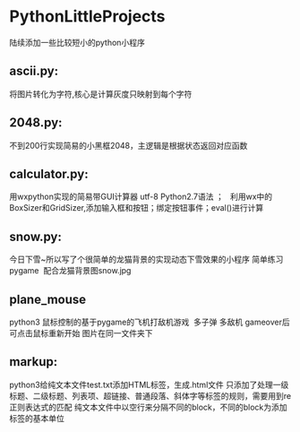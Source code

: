 # PythonLittleProjects
陆续添加一些比较短小的python小程序   
## ascii.py:  
将图片转化为字符,核心是计算灰度只映射到每个字符  
## 2048.py:  
不到200行实现简易的小黑框2048，主逻辑是根据状态返回对应函数
## calculator.py:
用wxpython实现的简易带GUI计算器 utf-8 Python2.7语法 ；  
利用wx中的BoxSizer和GridSizer,添加输入框和按钮；绑定按钮事件；eval()进行计算  
## snow.py:
今日下雪~所以写了个很简单的龙猫背景的实现动态下雪效果的小程序 简单练习pygame  配合龙猫背景图snow.jpg 
## plane_mouse
python3 鼠标控制的基于pygame的飞机打敌机游戏  多子弹 多敌机 gameover后可点击鼠标重新开始 图片在同一文件夹下
## markup:
python3给纯文本文件test.txt添加HTML标签，生成.html文件 只添加了处理一级标题、二级标题、列表项、超链接、普通段落、斜体字等标签的规则，需要用到re正则表达式的匹配 纯文本文件中以空行来分隔不同的block，不同的block为添加标签的基本单位
